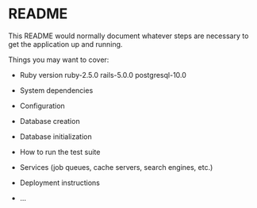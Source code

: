 # README

This README would normally document whatever steps are necessary to get the
application up and running.

Things you may want to cover:

* Ruby version
ruby-2.5.0
rails-5.0.0
postgresql-10.0

* System dependencies

* Configuration

* Database creation

* Database initialization

* How to run the test suite

* Services (job queues, cache servers, search engines, etc.)

* Deployment instructions

* ...
